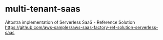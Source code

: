 # multi-tenant-saas
Altostra implementation of Serverless SaaS - Reference Solution https://github.com/aws-samples/aws-saas-factory-ref-solution-serverless-saas
